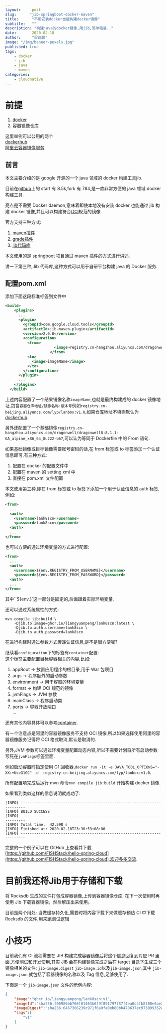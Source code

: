 ```yaml
---
layout:     post 
slug:      "jib-springboot-docker-maven"
title:      "不用安装docker也能构建docker镜像"
subtitle:   ""
description: "构建java的docker镜像,用jib,简单粗暴.."  
date:       2020-02-18
author:     "梁远鹏"
image: "/img/banner-pexels.jpg"
published: true
tags: 
    - docker
    - jib
    - java
    - maven
categories: 
    - cloudnative
---
```



# 前提

1. [docker](https://www.docker.com/get-started)  
2. 容器镜像仓库  

 这里举例可以公用的两个  
 [dockerhub](https://hub.docker.com/)  
 [阿里云容器镜像服务](https://cr.console.aliyun.com/cn-beijing/instances/repositories)  

## 前言  

本文主要介绍的是 google 开源的一个 java 领域的 docker 构建工具jib.  

目前在[github](https://github.com/GoogleContainerTools/jib)上的 start 有 8.5k,fork 有 784,是一款非常方便的 java 领域 docker 构建工具.  

亮点是不需要 Docker daemon,意味着即使本地没有安装 docker 也能通过 jib 构建 docker 镜像,并且可以构建符合[OCI](https://github.com/opencontainers/image-spec)规范的镜像.  

官方支持三种方式:  
1. [maven插件](https://github.com/GoogleContainerTools/jib/blob/master/jib-maven-plugin)  
2. [grade插件](https://github.com/GoogleContainerTools/jib/blob/master/jib-gradle-plugin)  
3. [jib代码库](https://github.com/GoogleContainerTools/jib/tree/master/jib-core)  

本文使用的是 springboot 项目通过 maven 插件的方式进行讲述.  

讲一下第三种,Jib 代码库,这种方式可以用于自研平台构建 java 的 Docker 服务.

## 配置pom.xml  

添加下面这段标准标签到文件中  

```xml
<build>
    <plugins>
      ...
      <plugin>
        <groupId>com.google.cloud.tools</groupId>
        <artifactId>jib-maven-plugin</artifactId>
        <version>2.0.0</version>
        <configuration>
          <from>
					  <image>registry.cn-hangzhou.aliyuncs.com/dragonwell/dragonwell8:8.1.1-GA_alpine_x86_64_8u222-b67</image>
					</from>
          <to>
            <image>imageName</image>
          </to>
        </configuration>
      </plugin>
      ...
    </plugins>
  </build>
```  

上述内容配置了一个结果镜像名称`imageName`,也就是最终构建成的 docker 镜像地址,包含`容器仓库地址/镜像名称:版本号`例如`registry.cn-beijing.aliyuncs.com/lyp/lanbox:v1.0`,如果仓库地址不填则默认为[dockerhub](https://hub.docker.com/).  

另外还配置了一个基础镜像`registry.cn-hangzhou.aliyuncs.com/dragonwell/dragonwell8:8.1.1-GA_alpine_x86_64_8u222-b67`,可以认为等同于 Dockerfile 中的 From 语句.  

如果基础镜像或目标镜像需要账号密码的话,在 from 标签或 to 标签添加一个认证信息即可,有三种方式:  

1. 配置在 docker 的配置文件中  
2. 配置在 maven 的 setting.xml 中
3. 直接在 pom.xml 文件配置  

本文使用第三种,即在 from 标签或 to 标签下添加一个用于认证信息的 auth 标签,例如:   
``` xml
<from>
  ...
  <auth>
    <username>lank8scn</username>
    <password>lank8scn</password>
  <auth>
  ...
</from>  
```  

也可以方便的通过环境变量的方式进行配置:  
```xml
<from>
  ...
  <auth>
    <username>${env.REGISTRY_FROM_USERNAME}</username>
    <password>${env.REGISTRY_FROM_PASSWORD}</password>
  <auth>
  ...
</from> 
```  

其中``${env.}`这一部分是固定的,后面跟着实际环境变量.  

还可以通过系统属性的方式:  
```shell
mvn compile jib:build \
    -Djib.to.image=ghcr.io/liangyuanpeng/lank8scn:latest \
    -Djib.to.auth.username=lank8scn \
    -Djib.to.auth.password=lank8scn
```  

在进行构建时通过参数方式传递认证信息,是不是很方便呢?  

继续看`configuration`下的标签有`container`配置:  
这个标签主要配置目标容器相关的内容,比如:  
1. appRoot -> 放置应用程序的根目录,用于 War 包项目  
2. args -> 程序额外的启动参数.  
3. environment -> 用于容器的环境变量  
4. format -> 构建 OCI 规范的镜像  
5. jvmFlags -> JVM 参数  
6. mainClass -> 程序启动类  
7. ports -> 容器开放端口  
...  

还有其他内容具体可以参考[container](https://github.com/GoogleContainerTools/jib/tree/master/jib-maven-plugin#container-object).  

有一个注意点是阿里的容器镜像服务不支持 OCI 镜像,所以如果选择使用阿里的容器镜像服务记得将 OCI 格式取消,默认是取消的.  

另外,JVM 参数可以通过环境变量配置动态内容,所以不需要计划将所有启动参数写死在`jvmFlags`标签里面.  

例如启动容器时指定使用 G1 回收器,`docker run -it -e JAVA_TOOL_OPTIONS="-XX:+UseG1GC" -d  registry.cn-beijing.aliyuncs.com/lyp/lanbox:v1.0`.  

所有配置项完成后运行 mvn 命令`mvn compile jib:build` 开始构建 docker 镜像.  

如果看到类似这样的信息说明就成功了:  
```shell
[INFO] ------------------------------------------------------------------------
[INFO] BUILD SUCCESS
[INFO] ------------------------------------------------------------------------
[INFO] Total time:  42.598 s
[INFO] Finished at: 2020-02-18T23:30:53+08:00
[INFO] ------------------------------------------------------------------------
```

完整的一个例子可以在 GitHub 上查看并下载[https://github.com/FISHStack/hello-spring-cloud](https://github.com/FISHStack/hello-spring-cloud),欢迎多多交流.


# 目前我还将Jib用于存储和下载

将 Rocksdb 生成的文件打包成容器镜像,上传到容器镜像仓库, 在下一次使用时再使用 Jib 下载容器镜像，然后解压出来使用。

目前是两个用处:
当做缓存持久化,需要时将内容下载下来做缓存预热
CI 中下载 Rocksdb 的文件,用来跑测试逻辑

# 小技巧

目前我们有 CI 流程需要在 JIB 构建完成容器镜像后将这个信息回复到对应 PR 里面,方便测试和开发使用,其实 JIB 会在构建镜像完成之后在 target 目录下生成三个镜像相关的文件: `jib-image.digest` `jib-image.id`以及`jib-image.json`,其中 `jib-image.json` 就包括了容器镜像的名称以及 Tag 信息,足够使用了.

下面是一个 `jib-image.json` 文件的示例内容:

```json
{
    "image":"ghcr.io/liangyuanpeng/lank8scn:v1",
    "imageId":"sha256:f06986bb766f81463b6f9f891797787f4ea0d4fb8308e6ae286c2f05e2e77a85",
    "imageDigest":"sha256:6467366239c971f6a0fa0eb80bb478637ec9730993524045f4b9258f22b47e5c",
    "tags":[
        "v1"
    ]
}
```